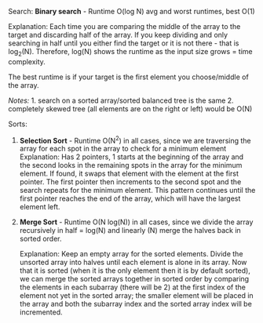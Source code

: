 Search:
**Binary search** - Runtime O(log N) avg and worst runtimes, best O(1)

  Explanation: Each time you are comparing the middle of the array to the target and discarding half of the array. 
  If you keep dividing and only searching in half until you either find the target or it is not there - that is log<sub>2</sub>(N).      Therefore, log(N) shows the runtime as the input size grows = time complexity.
               
  The best runtime is if your target is the first element you choose/middle of the array.
  
  _Notes:_
    1. search on a sorted array/sorted balanced tree is the same
    2. completely skewed tree (all elements are on the right or left) would be O(N)

Sorts:
1. **Selection Sort** - Runtime O(N<sup>2</sup>) in all cases, since we are traversing the array for each spot in the array to check for a minimum element
  Explanation: Has 2 pointers, 1 starts at the beginning of the array and the second looks in the remaining spots in the array for the   minimum element. If found, it swaps that element with the element at the first pointer. The first pointer then increments to the       second spot and the search repeats for the minimum element. This pattern continues until the first pointer reaches the end of the      array, which will have the largest element left.

2. **Merge Sort** - Runtime O(N log(N)) in all cases, since we divide the array recursively in half = log(N) and linearly (N) merge the
   halves back in sorted order.

   Explanation: Keep an empty array for the sorted elements. Divide the unsorted array into halves until each element is alone in its     array. Now that it is sorted (when it is the only element then it is by default sorted), we can merge the sorted arrays together in    sorted order by comparing the elements in each subarray (there will be 2) at the first index of the element not yet in the sorted      array; the smaller element will be placed in the array and both the subarray index and the sorted array index will be incremented.
